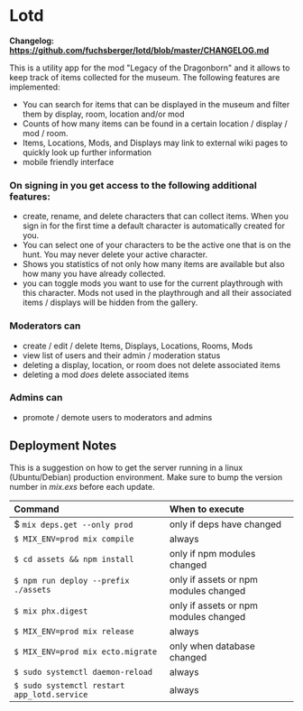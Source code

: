 # Lotd

**Changelog: https://github.com/fuchsberger/lotd/blob/master/CHANGELOG.md**

This is a utility app for the mod "Legacy of the Dragonborn" and it allows to keep track of items collected for the museum. The following features are implemented:

* You can search for items that can be displayed in the museum and filter them by display, room, location and/or mod
* Counts of how many items can be found in a certain location / display / mod / room.
* Items, Locations, Mods, and Displays may link to external wiki pages to quickly look up further information
* mobile friendly interface

### On signing in you get access to the following additional features:
* create, rename, and delete characters that can collect items. When you sign in for the first time a default character is automatically created for you.
* You can select one of your characters to be the active one that is on the hunt. You may never delete your active character.
* Shows you statistics of not only how many items are available but also how many you have already collected.
* you can toggle mods you want to use for the current playthrough with this character. Mods not used in the playthrough and all their associated items / displays will be hidden from the gallery.

### Moderators can
* create / edit / delete Items, Displays, Locations, Rooms, Mods
* view list of users and their admin / moderation status
* deleting a display, location, or room does not delete associated items
* deleting a mod *does* delete associated items

### Admins can
* promote / demote users to moderators and admins

## Deployment Notes
This is a suggestion on how to get the server running in a linux (Ubuntu/Debian) production environment. Make sure to bump the version number in *mix.exs* before each update.

| Command                                     | When to execute                       |
| :---                                        | :---                                  |
| $ `mix deps.get --only prod`                | only if deps have changed             |
| `$ MIX_ENV=prod mix compile`                | always                                |
| `$ cd assets && npm install`                | only if npm modules changed           |
| `$ npm run deploy --prefix ./assets`        | only if assets or npm modules changed |
| `$ mix phx.digest`                          | only if assets or npm modules changed |
| `$ MIX_ENV=prod mix release`                | always                                |
| `$ MIX_ENV=prod mix ecto.migrate`           | only when database changed            |
| `$ sudo systemctl daemon-reload`            | always                                |
| `$ sudo systemctl restart app_lotd.service` | always                                |
